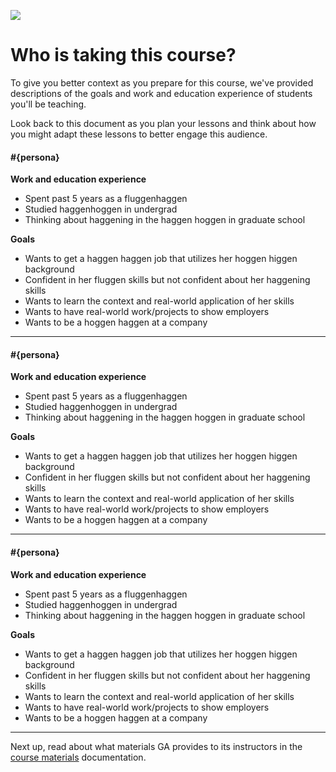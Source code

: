 ![](https://ga-dash.s3.amazonaws.com/production/assets/logo-9f88ae6c9c3871690e33280fcf557f33.png)

# Who is taking this course?

To give you better context as you prepare for this course, we've provided descriptions of the goals and work and education experience of students you'll be teaching.

Look back to this document as you plan your lessons and think about how you might adapt these lessons to better engage this audience.

<!-- get this from course PM -->

#### #{persona}

**Work and education experience**

  - Spent past 5 years as a fluggenhaggen
  - Studied haggenhoggen in undergrad
  - Thinking about haggening in the haggen hoggen in graduate school

**Goals**

  - Wants to get a haggen haggen job that utilizes her hoggen higgen background
  - Confident in her fluggen skills but not confident about her haggening skills
  - Wants to learn the context and real-world application of her skills
  - Wants to have real-world work/projects to show employers
  - Wants to be a hoggen haggen at a company

---

#### #{persona}

**Work and education experience**

  - Spent past 5 years as a fluggenhaggen
  - Studied haggenhoggen in undergrad
  - Thinking about haggening in the haggen hoggen in graduate school

**Goals**

  - Wants to get a haggen haggen job that utilizes her hoggen higgen background
  - Confident in her fluggen skills but not confident about her haggening skills
  - Wants to learn the context and real-world application of her skills
  - Wants to have real-world work/projects to show employers
  - Wants to be a hoggen haggen at a company

---

#### #{persona}

**Work and education experience**

  - Spent past 5 years as a fluggenhaggen
  - Studied haggenhoggen in undergrad
  - Thinking about haggening in the haggen hoggen in graduate school

**Goals**

  - Wants to get a haggen haggen job that utilizes her hoggen higgen background
  - Confident in her fluggen skills but not confident about her haggening skills
  - Wants to learn the context and real-world application of her skills
  - Wants to have real-world work/projects to show employers
  - Wants to be a hoggen haggen at a company

---

Next up, read about what materials GA provides to its instructors in the [course materials](02-course-materials.md) documentation.
